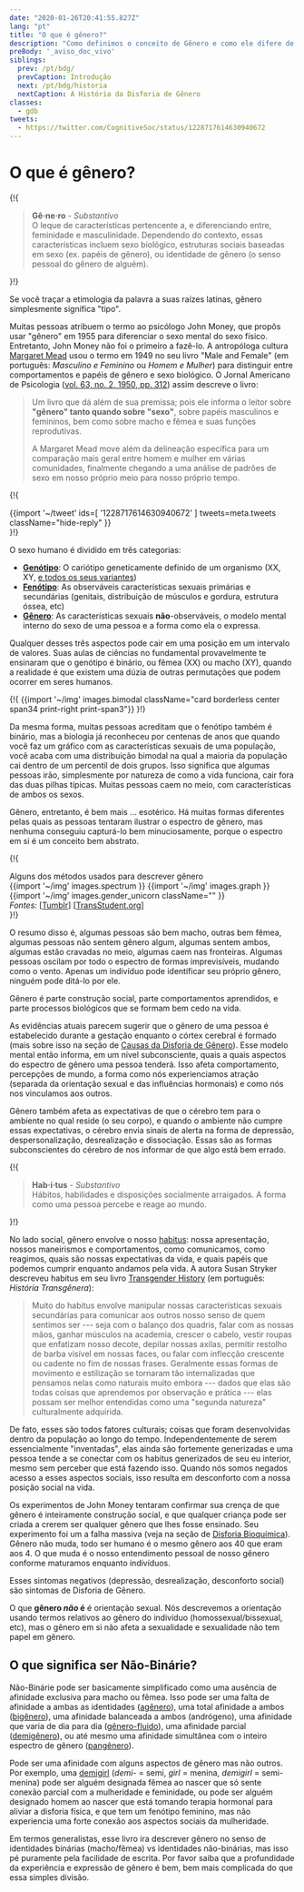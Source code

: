 ```yaml
---
date: "2020-01-26T20:41:55.827Z"
lang: "pt"
title: "O que é gênero?"
description: "Como definimos o conceito de Gênero e como ele difere de Sexo?"
preBody: '_aviso_doc_vivo'
siblings:
  prev: /pt/bdg/
  prevCaption: Introdução
  next: /pt/bdg/historia
  nextCaption: A História da Disforia de Gênero
classes:
  - gdb
tweets:
  - https://twitter.com/CognitiveSoc/status/1228717614630940672
---
```


# O que é gênero?

{!{
<div class="gutter">
  <blockquote>
    <strong>Gê·ne·ro</strong> - <em>Substantivo</em><br>
    O leque de características pertencente a, e diferenciando entre, feminidade e masculinidade. Dependendo do contexto, essas características incluem sexo biológico, estruturas sociais baseadas em sexo (ex. papéis de gênero), ou identidade de gênero (o senso pessoal do gênero de alguém).
  </blockquote>
</div>
}!}

Se você traçar a etimologia da palavra a suas raízes latinas, gênero simplesmente significa "tipo".

Muitas pessoas atribuem o termo ao psicólogo John Money, que propôs usar "gênero" em 1955 para diferenciar o sexo mental do sexo físico. Entretanto, John Money não foi o primeiro a fazê-lo. A antropóloga cultura [Margaret Mead](https://en.wikipedia.org/wiki/Margaret_Mead) usou o termo em 1949 no seu livro "<span lang="en">Male and Female</span>" (em português: *Masculino e Feminino* ou *Homem e Mulher*) para distinguir entre comportamentos e papéis de gênero  e sexo biológico. O Jornal Americano de Psicologia ([vol. 63, no. 2, 1950, pp. 312](https://www.jstor.org/stable/1418948)) assim descreve o livro:

> Um livro que dá além de sua premissa; pois ele informa o leitor sobre **"gênero" tanto quando sobre "sexo"**, sobre papéis masculinos e femininos, bem como sobre macho e fêmea e suas funções reprodutivas.
> 
> A Margaret Mead move além da delineação específica para um comparação mais geral entre homem e mulher em várias comunidades, finalmente chegando a uma análise de padrões de sexo em nosso próprio meio para nosso próprio tempo.

{!{
<div class="gutter">  
  {{import '~/tweet' ids=[
    '1228717614630940672'
  ] tweets=meta.tweets className="hide-reply" }}
</div>
}!}

O sexo humano é dividido em três categorias:

- **[Genótipo](https://en.wikipedia.org/wiki/Genotype)**: O cariótipo geneticamente definido de um organismo (XX, XY, [e todos os seus variantes](https://twitter.com/sciencevet2/status/1035250518870900737?lang=en))
- **[Fenótipo](https://en.wikipedia.org/wiki/Phenotype)**: As observáveis características sexuais primárias e secundárias (genitais, distribuição de músculos e gordura, estrutura óssea, etc)
- **[Gênero](https://en.wikipedia.org/wiki/Gender)**: As características sexuais **não**-observáveis, o modelo mental interno do sexo de uma pessoa e a forma como ela o expressa.

Qualquer desses três aspectos pode cair em uma posição em um intervalo de valores. Suas aulas de ciências no fundamental provavelmente te ensinaram que o genótipo é binário, ou fêmea (XX) ou macho (XY), quando a realidade é que existem uma dúzia de outras permutações que podem ocorrer em seres humanos.

{!{ {{import '~/img' images.bimodal className="card borderless center span34 print-right print-span3"}} }!}


Da mesma forma, muitas pessoas acreditam que o fenótipo também é binário, mas a biologia já reconheceu por centenas de anos que quando você faz um gráfico com as características sexuais de uma população, você acaba com uma distribuição bimodal na qual a maioria da população cai dentro de um percentil de dois grupos. Isso significa que algumas pessoas irão, simplesmente por natureza de como a vida funciona, cair fora das duas pilhas típicas. Muitas pessoas caem no meio, com características de ambos os sexos.

Gênero, entretanto, é bem mais ... esotérico. Há muitas formas diferentes pelas quais as pessoas tentaram ilustrar o espectro de gênero, mas nenhuma conseguiu capturá-lo bem minuciosamente, porque o espectro em si é um conceito bem abstrato.

{!{
<div class="gutter flex flex-center print-span34 print-row print-inline print-break-before">
  <div class="card">
    <div class="card-header">Alguns dos métodos usados para descrever gênero</div>
    <div class="card-body flex flex-row">
      {{import '~/img' images.spectrum }}
      {{import '~/img' images.graph }}
      {{import '~/img' images.gender_unicorn className="" }}
    </div>
    <div class="card-body">
      <em>Fontes:</em>
      [<a href="https://bahamutzero.tumblr.com/post/56838411871/gender-a-visual-guide-when-most-people-think-of">Tumblr</a>]
      [<a href="http://www.transstudent.org/gender">TransStudent.org</a>]
    </div>
  </div>
</div>
}!}

O resumo disso é, algumas pessoas são bem macho, outras bem fêmea, algumas pessoas não sentem gênero algum, algumas sentem ambos, algumas estão cravadas no meio, algumas caem nas fronteiras. Algumas pessoas oscilam por todo o espectro de formas imprevisíveis, mudando como o vento. Apenas um indivíduo pode identificar seu próprio gênero, ninguém pode ditá-lo por ele.

Gênero é parte construção social, parte comportamentos aprendidos, e parte processos biológicos que se formam bem cedo na vida.

As evidências atuais parecem sugerir que o gênero de uma pessoa é estabelecido durante a gestação enquanto o córtex cerebral é formado (mais sobre isso na seção de [Causas da Disforia de Gênero](/pt/bdg/causas)). Esse modelo mental então informa, em um nível subconsciente, quais a quais aspectos do espectro de gênero uma pessoa tenderá. Isso afeta comportamento, percepções de mundo, a forma como nós experienciamos atração (separada da orientação sexual e das influências hormonais) e como nós nos vinculamos aos outros.

Gênero também afeta as expectativas de que o cérebro tem para o ambiente no qual reside (o seu corpo), e quando o ambiente não cumpre essas expectativas, o cérebro envia sinais de alerta na forma de depressão, despersonalização, desrealização e dissociação. Essas são as formas subconscientes do cérebro de nos informar de que algo está bem errado.


{!{
<div class="gutter"><blockquote>
  <strong>Hab·i·tus</strong> - <em>Substantivo</em><br>
  Hábitos, habilidades e disposições socialmente arraigados. A forma como uma pessoa percebe e reage ao mundo.
</blockquote></div>
}!}

No lado social, gênero envolve o nosso [habitus](https://en.wikipedia.org/wiki/Habitus_(sociology)): nossa apresentação, nossos maneirismos e comportamentos, como comunicamos, como reagimos, quais são nossas expectativas da vida, e quais papéis que podemos cumprir enquanto andamos pela vida. A autora Susan Stryker descreveu habitus em seu livro [<span lang="en">Transgender History</span>](https://smile.amazon.com/Transgender-History-second-Todays-Revolution/dp/158005689X) (em português: _História Transgênera_):

> Muito do habitus envolve manipular nossas características sexuais secundárias para comunicar aos outros nosso senso de quem sentimos ser --- seja com o balanço dos quadris, falar com as nossas mãos, ganhar músculos na academia, crescer o cabelo, vestir roupas que enfatizam nosso decote, depilar nossas axilas, permitir restolho de barba visível em nossas faces, ou falar com inflecção crescente ou cadente no fim de nossas frases. Geralmente essas formas de movimento e estilização se tornaram tão internalizadas que pensamos nelas como naturais muito embora --- dados que elas são todas coisas que aprendemos por observação e prática --- elas possam ser melhor entendidas como uma "segunda natureza" culturalmente adquirida.

De fato, esses são todos fatores culturais; coisas que foram desenvolvidas dentro da população ao longo do tempo. Independentemente de serem essencialmente "inventadas", elas ainda são fortemente generizadas e uma pessoa tende a se conectar com os habitus generizados de seu eu interior, mesmo sem perceber que está fazendo isso. Quando nós somos negados acesso a esses aspectos sociais, isso resulta em desconforto com a nossa posição social na vida.

Os experimentos de John Money tentaram confirmar sua crença de que gênero é inteiramente construção social, e que qualquer criança pode ser criada a crerem ser qualquer gênero que lhes fosse ensinado. Seu experimento foi um a falha massiva (veja na seção de [Disforia Bioquímica](/pt/bdg/disforia-bioquimica)). Gênero não muda, todo ser humano é o mesmo gênero aos 40 que eram aos 4. O que muda é o nosso entendimento pessoal de nosso gênero conforme maturamos enquanto indivíduos.

Esses sintomas negativos (depressão, desrealização, desconforto social) são sintomas de Disforia de Gênero.

O que **gênero *não* é** é orientação sexual. Nós descrevemos a orientação usando termos relativos ao gênero do indivíduo (homossexual/bissexual, etc), mas o gênero em si não afeta a sexualidade e sexualidade não tem papel em gênero.

## O que significa ser Não-Binárie?

Não-Binárie pode ser basicamente simplificado como uma ausência de afinidade exclusiva para macho ou fêmea. Isso pode ser uma falta de afinidade a ambas as identidades ([agênero](https://gender.wikia.org/wiki/Agender)), uma total afinidade a ambos ([bigênero](https://gender.wikia.org/wiki/Bigender)), uma afinidade balanceada a ambos (andrógeno), uma afinidade que varia de dia para dia ([gênero-fluido](https://gender.wikia.org/wiki/Genderfluid)), uma afinidade parcial ([demigênero](https://gender.wikia.org/wiki/Demigender)), ou até mesmo uma afinidade simultânea com o inteiro espectro de gênero ([pangênero](https://gender.wikia.org/wiki/Pangender)).

Pode ser uma afinidade com alguns aspectos de gênero mas não outros. Por exemplo, uma [demigirl](https://gender.wikia.org/wiki/Demigirl) (<em lang="en">demi-</em> = semi, <em lang="en">girl</em> = menina, <em lang="en">demigirl</em> = semi-menina) pode ser alguém designada fêmea ao nascer que só sente conexão parcial com a mulheridade e feminidade, ou pode ser alguém designado homem ao nascer que está tomando terapia hormonal para aliviar a disforia física, e que tem um fenótipo feminino, mas não experiencia uma forte conexão aos aspectos sociais da mulheridade.

Em termos generalistas, esse livro ira descrever gênero no senso de identidades binárias (macho/fêmea) vs identidades não-binárias, mas isso pé puramente pela facilidade de escrita. Por favor saiba que a profundidade da experiência e expressão de gênero é bem, bem mais complicada do que essa simples divisão.